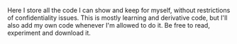 Here I store all the code I can show and keep for myself, without restrictions of confidentiality issues. This is mostly learning and derivative code, but I'll also add my own code whenever I'm allowed to do it. Be free to read, experiment and download it.
